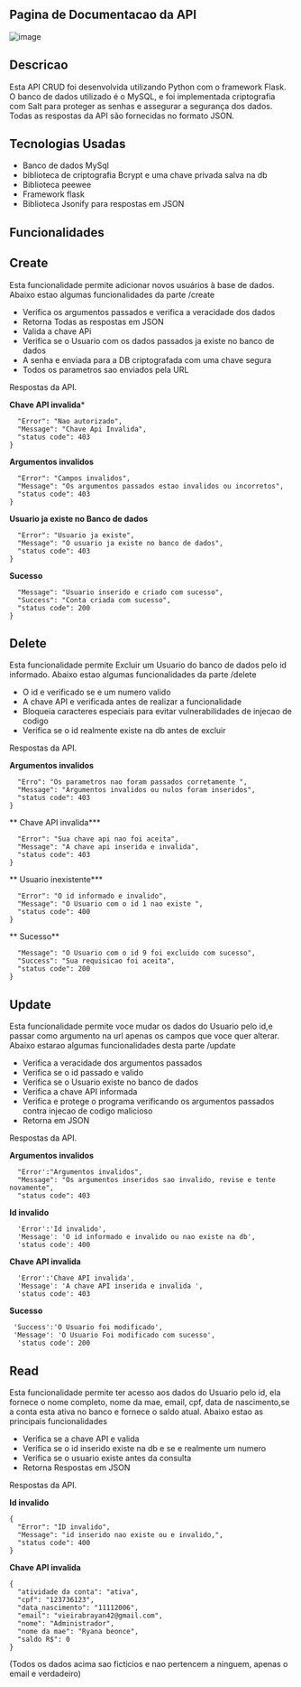 ## Pagina de Documentacao da API
![image](https://github.com/user-attachments/assets/c6fe231e-d507-4244-9cfa-0ab8ddd42895)

## Descricao 
Esta API CRUD foi desenvolvida utilizando Python com o framework Flask. O banco de dados utilizado é o MySQL, e foi implementada criptografia com Salt para proteger as senhas e assegurar a segurança dos dados. Todas as respostas da API são fornecidas no formato JSON.
## Tecnologias Usadas
- Banco de dados MySql
- biblioteca de criptografia Bcrypt e uma chave privada salva na db
- Biblioteca peewee
- Framework flask
- Biblioteca Jsonify para respostas em JSON

## Funcionalidades

## **Create**
Esta funcionalidade permite adicionar novos usuários à base de dados. Abaixo estao algumas funcionalidades da parte /create
- Verifica os argumentos passados e verifica a veracidade dos dados
- Retorna Todas as respostas em JSON
- Valida a chave APi
- Verifica se o Usuario com os dados passados ja existe no banco de dados
- A senha e enviada para a DB criptografada com uma chave segura
- Todos os parametros sao enviados pela URL

Respostas da API.


**Chave API invalida***
```{
  "Error": "Nao autorizado",
  "Message": "Chave Api Invalida",
  "status code": 403
}
```
**Argumentos invalidos**
```{
  "Error": "Campos invalidos",
  "Message": "Os argumentos passados estao invalidos ou incorretos",
  "status code": 403
}
```
**Usuario ja existe no Banco de dados**
```{
  "Error": "Usuario ja existe",
  "Message": "O usuario ja existe no banco de dados",
  "status code": 403
}
```
**Sucesso**
```{
  "Message": "Usuario inserido e criado com sucesso",
  "Success": "Conta criada com sucesso",
  "status code": 200
}
```
## Delete
Esta funcionalidade permite Excluir um Usuario do banco de dados pelo id informado. Abaixo estao algumas funcionalidades da parte /delete
- O id e verificado se e um numero valido
- A chave API e verificada antes de realizar a funcionalidade
- Bloqueia caracteres especiais para evitar vulnerabilidades de injecao de codigo
- Verifica se o id realmente existe na db antes de excluir 

Respostas da API.


**Argumentos invalidos**
```{
  "Erro": "Os parametros nao foram passados corretamente ",
  "Message": "Argumentos invalidos ou nulos foram inseridos",
  "status code": 403
}
```
** Chave API invalida***
```{
  "Error": "Sua chave api nao foi aceita",
  "Message": "A chave api inserida e invalida",
  "status code": 403
}
```
** Usuario inexistente***
```{
  "Error": "O id informado e invalido",
  "Message": "O Usuario com o id 1 nao existe ",
  "status code": 400
}
```
** Sucesso**
```{
  "Message": "O Usuario com o id 9 foi excluido com sucesso",
  "Success": "Sua requisicao foi aceita",
  "status code": 200
}
```
## Update
Esta funcionalidade permite voce mudar os dados do Usuario pelo id,e passar como argumento na url apenas os campos que voce quer alterar. Abaixo estarao algumas funcionalidades desta parte /update
- Verifica a veracidade dos argumentos passados
- Verifica se o id passado e valido
- Verifica se o Usuario existe no banco de dados
- Verifica a chave API informada
- Verifica e protege o programa verificando os argumentos passados contra injecao de codigo malicioso
- Retorna em JSON

Respostas da API.


**Argumentos invalidos**
```
  "Error':"Argumentos invalidos",
  "Message": "Os argumentos inseridos sao invalido, revise e tente novamente",
  "status code": 403
```
**Id invalido**
```
  'Error':'Id invalido',
  'Message': 'O id informado e invalido ou nao existe na db',
  'status code': 400
```
**Chave API invalida**
```
  'Error':'Chave API invalida',
  'Message': 'A chave API inserida e invalida ',
  'status code': 403
```
**Sucesso**
```
 'Success':'O Usuario foi modificado',
 'Message': 'O Usuario Foi modificado com sucesso',
  'status code': 200
```

## Read 
Esta funcionalidade permite ter acesso aos dados do Usuario pelo id, ela fornece o nome completo, nome da mae, email, cpf, data de nascimento,se a conta esta ativa no banco e fornece o saldo atual. Abaixo estao as principais funcionalidades 
- Verifica se a chave API e valida
- Verifica se o id inserido existe na db e se e realmente um numero
- Verifica se o usuario existe antes da consulta
- Retorna Respostas em  JSON

Respostas da API.


**Id invalido**
```
{
  "Error": "ID invalido",
  "Message": "id inserido nao existe ou e invalido,",
  "status code": 400
}
```
**Chave API invalida**
```
{
  "atividade da conta": "ativa",
  "cpf": "123736123",
  "data_nascimento": "11112006",
  "email": "vieirabrayan42@gmail.com",
  "nome": "Administrador",
  "nome da mae": "Ryana beonce",
  "saldo R$": 0
}
```
(Todos os dados acima sao ficticios e nao pertencem a ninguem, apenas o email e verdadeiro)
